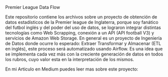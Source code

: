 Premier League Data Flow

Este repositorio contiene los archivos sobre un proyecto de obtención de datos estadísticos de la Premier league de Inglaterra,
porque soy fanático del futbol inglés y del poder del uso de datos, se lograron integrar distintas tecnologías como Web Scrapping, 
conexión a un API (API football V3) y servicios de Amazon Web Storage.
En general es un proyecto de Ingeniería de Datos donde ocurre lo esperado: Extraer Transformar y Almacenar (ETL en inglés), 
este proceso será automatizado usando Airflow. Es una idea que se implementa cada vez más con la creciente 
generación de datos en todos los rubros, cuyo valor esta en la interpretación de los mismos.

En mi Articulo en Medium puedes leer mas sobre este proyecto: 
